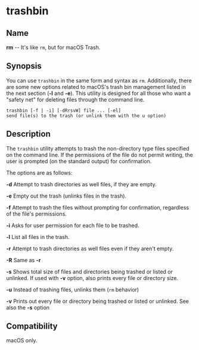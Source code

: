 # trashbin

## Name

**rm** -- It's like `rm`, but for macOS Trash.

## Synopsis

You can use `trashbin` in the same form and syntax as `rm`. Additionally, there are some new
options related to macOS's trash bin management listed in the next section (**-l** and **-e**). This
utility is designed for all those who want a "safety net" for deleting files through the
command line.

    trashbin [-f | -i] [-dRrsvW] file ... [-el]
    send file(s) to the trash (or unlink them with the u option)

## Description

The `trashbin` utility attempts to trash the non-directory type files specified on the command line.  If the
permissions of the file do not permit writing, the user is prompted (on the standard output) for confirmation.

The options are as follows:

**-d** Attempt to trash directories as well files, if they are empty.

**-e** Empty out the trash (unlinks files in the trash).

**-f** Attempt to trash the files without prompting for confirmation, regardless of the file's
permissions.

**-i** Asks for user permission for each file to be trashed.

**-l** List all files in the trash.

**-r** Attempt to trash directories as well files even if they aren't empty.

**-R** Same as **-r**

**-s** Shows total size of files and directories being trashed or listed or unlinked. If used
with **-v** option, also prints every file or directory size.

**-u** Instead of trashing files, unlinks them (`rm` behavior)

**-v** Prints out every file or directory being trashed or listed or unlinked. See also the **-s** option


## Compatibility

macOS only.
